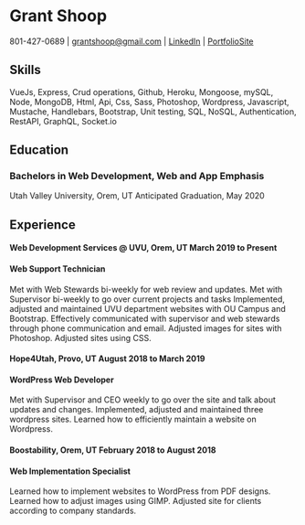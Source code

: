 # Grant Shoop

801-427-0689 | grantshoop@gmail.com | [LinkedIn](https://linkedin.com/in/gswebdev/) | [PortfolioSite](https://grantshoop-portfolio.netlify.com/)

## Skills
VueJs, Express, Crud operations, Github, Heroku, Mongoose, mySQL, Node, MongoDB, Html, Api, Css, Sass, Photoshop, Wordpress, Javascript, Mustache, Handlebars, Bootstrap, Unit testing, SQL, NoSQL, Authentication, RestAPI, GraphQL, Socket.io

## Education 
### Bachelors in Web Development, Web and App Emphasis 
Utah Valley University, Orem, UT                               Anticipated Graduation, May 2020


## Experience
#### Web Development Services @ UVU, Orem, UT                                              March 2019 to Present
#### Web Support Technician  
Met with Web Stewards bi-weekly for web review and updates.
Met with Supervisor bi-weekly to go over current projects and tasks
Implemented, adjusted and maintained UVU department websites with OU Campus and Bootstrap.
Effectively communicated with supervisor and web stewards through phone communication and email.
Adjusted images for sites with Photoshop.
Adjusted sites using CSS.


#### Hope4Utah, Provo, UT                                                                  August 2018 to March 2019
#### WordPress Web Developer
Met with Supervisor and CEO weekly to go over the site and talk about updates and changes.
Implemented, adjusted and maintained three wordpress sites.
Learned how to efficiently maintain a website on Wordpress.


#### Boostability, Orem, UT                                                               February 2018 to August 2018
#### Web Implementation Specialist
Learned how to implement websites to WordPress from PDF designs.
Learned how to adjust images using GIMP.
Adjusted site for clients according to company standards.
